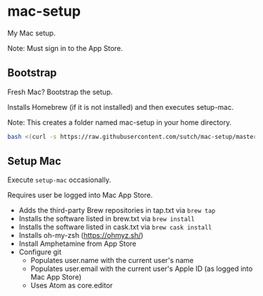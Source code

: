 # mac-setup

My Mac setup.

Note: Must sign in to the App Store.

## Bootstrap

Fresh Mac? Bootstrap the setup.

Installs Homebrew (if it is not installed) and then executes setup-mac.

Note: This creates a folder named mac-setup in your home directory.

```bash
bash <(curl -s https://raw.githubusercontent.com/sutch/mac-setup/master/bootstrap-setup-mac)
```

## Setup Mac

Execute `setup-mac` occasionally.

Requires user be logged into Mac App Store.

- Adds the third-party Brew repositories in tap.txt via `brew tap`
- Installs the software listed in brew.txt via `brew install`
- Installs the software listed in cask.txt via `brew cask install`
- Installs oh-my-zsh (https://ohmyz.sh/)
- Install Amphetamine from App Store
- Configure git
  - Populates user.name with the current user's name
  - Populates user.email with the current user's Apple ID (as logged into Mac App Store)
  - Uses Atom as core.editor
